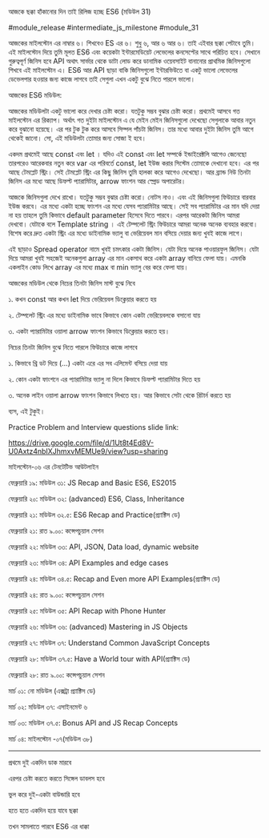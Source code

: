 আজকে ছক্কা হাঁকানোর দিন তাই রিলিজ হচ্ছে ES6 (মডিউল 31)

#module_release #intermediate_js_milestone #module_31

আজকের মাইলস্টোন এর নাম্বার ৬। শিখবেও ES এর ৬। শুধু ৬, আর ৬ আর ৬। তাই এইবার ছক্কা পেটাবে তুমি। এই মাইলস্টোন দিয়ে তুমি মূলত ES6 এবং কয়েকটা ইন্টারমেডিয়েট লেভেলের কনসেপ্টের সাথে পরিচিত হবে। সেখানে গুরুত্বপূর্ণ জিনিস হবে API অথাৎ সার্ভার থেকে ডাটা লোড করে ডানামিক ওয়েবসাইট বানানোর প্রাথমিক জিনিসগুলো শিখবে এই মাইলস্টোন এ। ES6 আর API ছাড়া বাকি জিনিসগুলো ইন্টারভিউতে বা একটু ভালো লেভেলের ডেভেলপার হওয়ার জন্য কাজে লাগবে তাই সেগুলা এখন একটু বুঝে নিতে পারলে ভালো।  

আজকের ES6 মডিউল:

আজকের মডিউলটা একটু ভালো করে দেখার চেষ্টা করো। যতটুকু সম্ভব বুঝার চেষ্টা করো। প্রথমেই আসবে গত মাইলস্টোন এর রিক্যাপ। অর্থাৎ গত দুইটা মাইলস্টোন এ যে মেইন মেইন জিনিসগুলো দেখেছো সেগুলাকে আবার নতুন করে বুঝানো হয়েছে। এর পর টুক টুক করে আসবে সিম্পল পাঁচটা জিনিস। তার মধ্যে আবার দুইটা জিনিস তুমি আগে থেকেই জানো। সো, এই মডিউলটা তোমার জন্য সোজা ই হবে। 

একদম প্ৰথমেই আছে const এবং let । যদিও এই const এবং let সম্পর্কে ইন্ডাইরেক্টলি আগেও জেনেছো তারপরেও আরেকবার নতুন করে var এর পরিবর্তে const, let ইউজ করার সিস্টেম তোমাকে দেখানো হবে। এর পর আছে টেমপ্লেট স্ট্রিং। সেই টেমপ্লেট স্ট্রিং এর কিছু জিনিস তুমি হালকা করে আগেও দেখেছো। আর ব্র্যান্ড নিউ তিনটা জিনিস এর মধ্যে আছে ডিফল্ট প্যারামিটার, arrow ফাংশন আর স্প্রেড অপারেটর। 

আজকে জিনিসগুলা দেখে রাখো। যতটুকু সম্ভব বুঝার চেষ্টা করো। নোটস নাও। এবং এই জিনিসগুলা ফিউচারে বারবার ইউজ করবে। এর মধ্যে একটা হচ্ছে ফাংশন এর মধ্যে যেসব প্যারামিটার আছে। সেই সব প্যারামিটার এর মান যদি দেয়া না হয় তাহলে তুমি কিভাবে default parameter হিসেবে দিতে পারবে। এরপর আরেকটা জিনিস আমরা দেখবো। যেটাকে বলে Template string । এই টেম্পলেট স্ট্রিং ফিউচারে আমরা অনেক অনেক ব্যবহার করবো। বিশেষ করে দ্রুত একটা স্ট্রিং এর মধ্যে ডাইনামিক ভ্যালু বা ভেরিয়েবল মান বসিয়ে দেয়ার জন্য খুবই কাজে লাগে। 

এই ছাড়াও Spread operator নামে খুবই চমৎকার একটা জিনিস। যেটা দিয়ে অনেক পাওয়ারফুল জিনিস। যেটা দিয়ে আমরা খুবই সহজেই অনেকগুলা array এর মান একসাথ করে একটা array বানিয়ে ফেলা যায়। এমনকি একলাইন কোড লিখে array এর মধ্যে max বা min ভ্যালু বের করে ফেলা যায়।  

আজকের মডিউল থেকে নিচের তিনটা জিনিস মাস্ট বুঝে নিবে 

১. কখন const আর কখন let দিয়ে ভেরিয়েবল ডিক্লেয়ার করতে হয় 

২. টেম্পলেট স্ট্রিং এর মধ্যে ডাইনামিক ভাবে কিভাবে কোন একটা ভেরিয়েবলকে বসানো যায় 

৩. একটা প্যারামিটার ওয়ালা arrow ফাংশন কিভাবে ডিক্লেয়ার করতে হয়। 

নিচের তিনটা জিনিস বুঝে নিতে পারলে ফিউচারে কাজে লাগবে 

১. কিভাবে থ্রি ডট দিয়ে (...) একটা এরে এর সব এলিমেন্ট বসিয়ে দেয়া যায় 

২. কোন একটা ফাংশনে এর প্যারামিটার ভ্যালু না দিলে কিভাবে ডিফল্ট প্যারামিটার দিতে হয় 

৩. অনেক লাইন ওয়ালা arrow ফাংশন কিভাবে লিখতে হয়। আর কিভাবে সেটা থেকে রিটার্ন করতে হয় 

ব্যস, এই টুকুই। 


Practice Problem and Interview questions slide link:

https://drive.google.com/file/d/1Ut8t4Ed8V-U0Axtz4nbIXJhmxvMEMUe9/view?usp=sharing



মাইলস্টোন-০৬ এর টেনটেটিভ আউটলাইন

ফেব্রুয়ারি ১৯: মডিউল ৩১: JS Recap and Basic ES6, ES2015

ফেব্রুয়ারি ২০: মডিউল ৩২: (advanced) ES6, Class, Inheritance

ফেব্রুয়ারি ২১: মডিউল ৩২.৫: ES6 Recap and Practice(প্র্যাক্টিস ডে)

ফেব্রুয়ারি ২১: রাত ৯.০০: কন্সেপচুয়াল সেশন



ফেব্রুয়ারি ২২: মডিউল ৩৩: API, JSON, Data load, dynamic website

ফেব্রুয়ারি ২৩: মডিউল ৩৪: API Examples and edge cases

ফেব্রুয়ারি ২৪: মডিউল ৩৪.৫: Recap and Even more API Examples(প্র্যাক্টিস ডে)

ফেব্রুয়ারি ২৪: রাত ৯.০০: কন্সেপচুয়াল সেশন



ফেব্রুয়ারি ২৫: মডিউল ৩৫: API Recap with Phone Hunter

ফেব্রুয়ারি ২৬: মডিউল ৩৬: (advanced) Mastering in JS Objects

ফেব্রুয়ারি ২৭: মডিউল ৩৭: Understand Common JavaScript Concepts

ফেব্রুয়ারি ২৮: মডিউল ৩৭.৫: Have a World tour with API(প্র্যাক্টিস ডে)

ফেব্রুয়ারি ২৮: রাত ৯.০০: কন্সেপচুয়াল সেশন



মার্চ ০১: নো মডিউল (এক্সট্রা প্র্যাক্টিস ডে)

মার্চ ০২: মডিউল ৩৭: এসাইনমেন্ট ৬

মার্চ ০৩: মডিউল ৩৭.৫: Bonus API and JS Recap Concepts

মার্চ ০৪: মাইলস্টোন -০৭(মডিউল ৩৮) 


---

প্রথমে দুই একদিন ডাক মারবে 

এরপর চেষ্টা করতে করতে সিঙ্গেল ডাবলস হবে 

ভুল করে দুই-একটা বাউন্ডারি হবে 

হতে হতে একদিন হয়ে যাবে ছক্কা 

তখন সামলাতে পারবে ES6 এর ধাক্কা